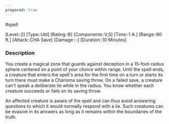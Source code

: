 ```yaml
---
prepared: true
---
```

#spell

[Level::2]
[Type::Util]
[Rating::B]
[Components::V,S]
[Time::1 A.]
[Range::60 ft.]
[Attack::CHA Save]
[Damage::\-]
[Duration::10 Minutes]
### Description

You create a magical zone that guards against deception in a 15-foot-radius sphere centered on a point of your choice within range. Until the spell ends, a creature that enters the spell's area for the first time on a turn or starts its turn there must make a Charisma saving throw. On a failed save, a creature can't speak a deliberate lie while in the radius. You know whether each creature succeeds or fails on its saving throw.

An affected creature is aware of the spell and can thus avoid answering questions to which it would normally respond with a lie. Such creatures can be evasive in its answers as long as it remains within the boundaries of the truth. 